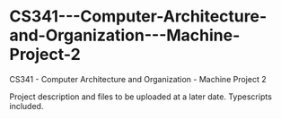 # CS341---Computer-Architecture-and-Organization---Machine-Project-2
CS341 - Computer Architecture and Organization - Machine Project 2

Project description and files to be uploaded at a later date.  Typescripts included.
